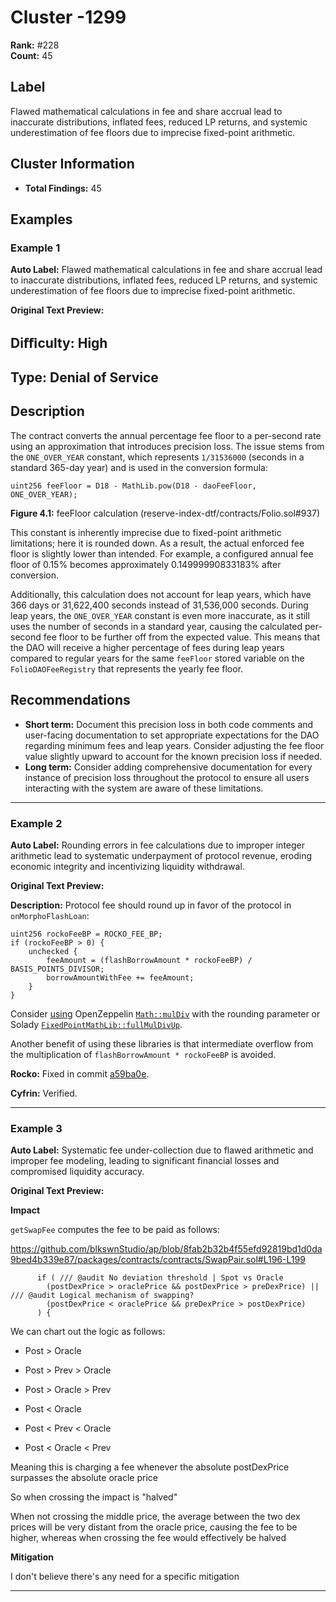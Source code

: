 # Cluster -1299

**Rank:** #228  
**Count:** 45  

## Label
Flawed mathematical calculations in fee and share accrual lead to inaccurate distributions, inflated fees, reduced LP returns, and systemic underestimation of fee floors due to imprecise fixed-point arithmetic.

## Cluster Information
- **Total Findings:** 45

## Examples

### Example 1

**Auto Label:** Flawed mathematical calculations in fee and share accrual lead to inaccurate distributions, inflated fees, reduced LP returns, and systemic underestimation of fee floors due to imprecise fixed-point arithmetic.  

**Original Text Preview:**

## Diﬃculty: High

## Type: Denial of Service

## Description
The contract converts the annual percentage fee floor to a per-second rate using an approximation that introduces precision loss. The issue stems from the `ONE_OVER_YEAR` constant, which represents `1/31536000` (seconds in a standard 365-day year) and is used in the conversion formula:

```solidity
uint256 feeFloor = D18 - MathLib.pow(D18 - daoFeeFloor, ONE_OVER_YEAR);
```

**Figure 4.1:** feeFloor calculation (reserve-index-dtf/contracts/Folio.sol#937)

This constant is inherently imprecise due to fixed-point arithmetic limitations; here it is rounded down. As a result, the actual enforced fee floor is slightly lower than intended. For example, a configured annual fee floor of 0.15% becomes approximately 0.14999990833183% after conversion.

Additionally, this calculation does not account for leap years, which have 366 days or 31,622,400 seconds instead of 31,536,000 seconds. During leap years, the `ONE_OVER_YEAR` constant is even more inaccurate, as it still uses the number of seconds in a standard year, causing the calculated per-second fee floor to be further off from the expected value. This means that the DAO will receive a higher percentage of fees during leap years compared to regular years for the same `feeFloor` stored variable on the `FolioDAOFeeRegistry` that represents the yearly fee floor.

## Recommendations
- **Short term:** Document this precision loss in both code comments and user-facing documentation to set appropriate expectations for the DAO regarding minimum fees and leap years. Consider adjusting the fee floor value slightly upward to account for the known precision loss if needed.
- **Long term:** Consider adding comprehensive documentation for every instance of precision loss throughout the protocol to ensure all users interacting with the system are aware of these limitations.

---
### Example 2

**Auto Label:** Rounding errors in fee calculations due to improper integer arithmetic lead to systematic underpayment of protocol revenue, eroding economic integrity and incentivizing liquidity withdrawal.  

**Original Text Preview:**

**Description:** Protocol fee should round up in favor of the protocol in `onMorphoFlashLoan`:
```solidity
uint256 rockoFeeBP = ROCKO_FEE_BP;
if (rockoFeeBP > 0) {
    unchecked {
        feeAmount = (flashBorrowAmount * rockoFeeBP) / BASIS_POINTS_DIVISOR;
        borrowAmountWithFee += feeAmount;
    }
}
```

Consider [using](https://x.com/DevDacian/status/1892529633104396479) OpenZeppelin [`Math::mulDiv`](https://github.com/OpenZeppelin/openzeppelin-contracts/blob/fda6b85f2c65d146b86d513a604554d15abd6679/contracts/utils/math/Math.sol#L280) with the rounding parameter or Solady [`FixedPointMathLib::fullMulDivUp`](https://github.com/Vectorized/solady/blob/c9e079c0ca836dcc52777a1fa7227ef28e3537b3/src/utils/FixedPointMathLib.sol#L548).

Another benefit of using these libraries is that intermediate overflow from the multiplication of `flashBorrowAmount * rockoFeeBP` is avoided.

**Rocko:** Fixed in commit [a59ba0e](https://github.com/getrocko/onchain/commit/a59ba0e7958c544ad95788ce29923a342a2ea35a).

**Cyfrin:** Verified.

---
### Example 3

**Auto Label:** Systematic fee under-collection due to flawed arithmetic and improper fee modeling, leading to significant financial losses and compromised liquidity accuracy.  

**Original Text Preview:**

**Impact**

`getSwapFee` computes the fee to be paid as follows:

https://github.com/blkswnStudio/ap/blob/8fab2b32b4f55efd92819bd1d0da9bed4b339e87/packages/contracts/contracts/SwapPair.sol#L196-L199

```solidity
      if ( /// @audit No deviation threshold | Spot vs Oracle
        (postDexPrice > oraclePrice && postDexPrice > preDexPrice) || /// @audit Logical mechanism of swapping?
        (postDexPrice < oraclePrice && preDexPrice > postDexPrice)
      ) {
```

We can chart out the logic as follows:

- Post  > Oracle
- Post > Prev > Oracle
- Post > Oracle > Prev

- Post < Oracle
- Post < Prev < Oracle 
- Post < Oracle < Prev

Meaning this is charging a fee whenever the absolute postDexPrice surpasses the absolute oracle price

So when crossing the impact is "halved"

When not crossing the middle price, the average between the two dex prices will be very distant from the oracle price, causing the fee to be higher, whereas when crossing the fee would effectively be halved

**Mitigation**

I don't believe there's any need for a specific mitigation

---
